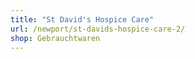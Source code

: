 ```yaml
---
title: "St David's Hospice Care"
url: /newport/st-davids-hospice-care-2/
shop: Gebrauchtwaren
---
```

